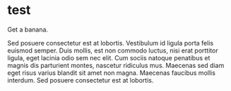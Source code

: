 # test
Get a banana.

Sed posuere consectetur est at lobortis. Vestibulum id ligula porta felis euismod semper. Duis mollis, est non commodo luctus, nisi erat porttitor ligula, eget lacinia odio sem nec elit. Cum sociis natoque penatibus et magnis dis parturient montes, nascetur ridiculus mus. Maecenas sed diam eget risus varius blandit sit amet non magna. Maecenas faucibus mollis interdum. Sed posuere consectetur est at lobortis.
